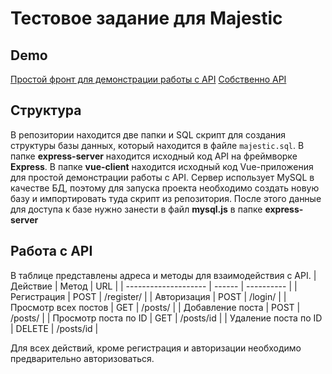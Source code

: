 
# Тестовое задание для Majestic
## Demo
[Простой фронт для демонстрации работы с API](http://demo.bitraydev.xyz/majestic/)
[Собственно API](http://demo.bitraydev.xyz/majestic/api)

## Структура
В репозитории находится две папки и SQL скрипт для создания структуры базы данных, который находится в файле ```majestic.sql```.
В папке **express-server** находится исходный код API на фреймворке **Express**.
В папке **vue-client** находится исходный код Vue-приложения для простой демонстрации работы с API.
Сервер использует MySQL в качестве БД, поэтому для запуска проекта необходимо создать новую базу и импортировать туда скрипт из репозитория.
После этого данные для доступа к базе нужно занести в файл **mysql.js** в папке **express-server**

## Работа с API
В таблице представлены адреса и методы для взаимодействия с API.
| Действие             | Метод  | URL        |
| -------------------- | ------ | ---------- |
| Регистрация          | POST   | /register/ |
| Авторизация          | POST   | /login/    |
| Просмотр всех постов | GET    | /posts/    |
| Добавление поста     | POST   | /posts/    |
| Просмотр поста по ID | GET    | /posts/id  |
| Удаление поста по ID | DELETE | /posts/id  |

Для всех действий, кроме регистрация и авторизации необходимо предварительно авторизоваться.
